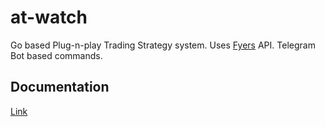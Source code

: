 # at-watch

Go based Plug-n-play Trading Strategy system. Uses [Fyers](https://fyers.in/) API.
Telegram Bot based commands.

## Documentation
[Link](https://www.notion.so/finnytrade/Telegram-Bot-Documentation-e5b2d609b37a4573a0dc9e9a4ddeb35b)
